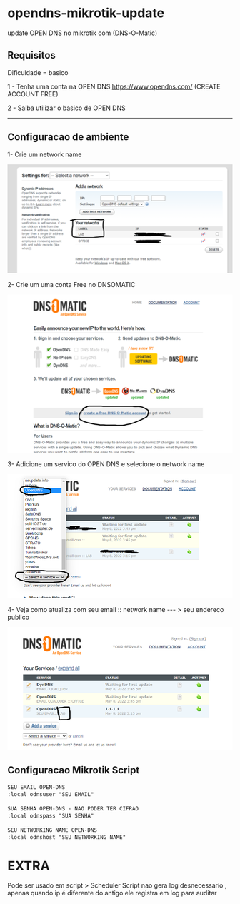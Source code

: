 # opendns-mikrotik-update
update OPEN DNS no mikrotik com (DNS-O-Matic) 


## Requisitos

Dificuldade = basico

1 - Tenha uma conta na OPEN DNS https://www.opendns.com/ (CREATE ACCOUNT FREE)

2 - Saiba utilizar o basico de OPEN DNS

---
## Configuracao de ambiente

1- Crie um network name 

<img src="/README/OPENDNS.png" alt="OPENDNS"/>

2- Crie um uma conta Free no DNSOMATIC

<img src="/README/DNSOMATIC.png" alt="DNSOMATIC"/>

3- Adicione um servico do OPEN DNS e selecione o network name 

<img src="/README/DNSOMATIC-SELECIONAR.png" alt="DNSOMATIC-SELECIONAR"/>

4- Veja como atualiza com seu email :: network name --- > seu endereco publico

<img src="/README/DNSOMATIC-NETWORKINGNAME.png" alt="DNSOMATIC-SELECIONAR"/>

## Configuracao Mikrotik Script

```
SEU EMAIL OPEN-DNS
:local odnsuser "SEU EMAIL"

SUA SENHA OPEN-DNS - NAO PODER TER CIFRAO
:local odnspass "SUA SENHA"

SEU NETWORKING NAME OPEN-DNS
:local odnshost "SEU NETWORKING NAME"
```

# EXTRA

Pode ser usado em script > Scheduler
Script nao gera log desnecessario , apenas quando ip é diferente do antigo ele registra em log para auditar




